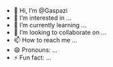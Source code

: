 - 👋 Hi, I’m @Gaspazi
- 👀 I’m interested in ...
- 🌱 I’m currently learning ...
- 💞️ I’m looking to collaborate on ...
- 📫 How to reach me ...
- 😄 Pronouns: ...
- ⚡ Fun fact: ...

<!---
Gaspazi/Gaspazi is a ✨ special ✨ repository because its `README.md` (this file) appears on your GitHub profile.
You can click the Preview link to take a look at your changes.
--->
